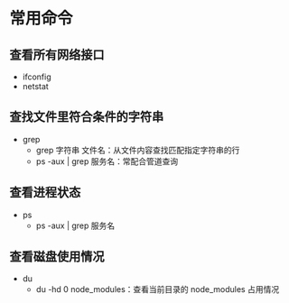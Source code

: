 # 常用命令

## 查看所有网络接口

- ifconfig
- netstat

## 查找文件里符合条件的字符串

- grep
  - grep 字符串 文件名：从文件内容查找匹配指定字符串的行
  - ps -aux | grep 服务名：常配合管道查询

## 查看进程状态

- ps
  - ps -aux | grep 服务名

## 查看磁盘使用情况

- du
  - du -hd 0 node_modules：查看当前目录的 node_modules 占用情况
